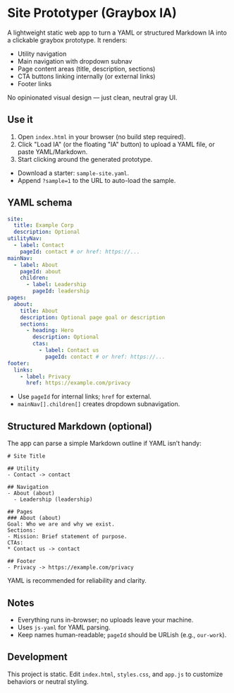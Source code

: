 # Site Prototyper (Graybox IA)

A lightweight static web app to turn a YAML or structured Markdown IA into a clickable graybox prototype. It renders:

- Utility navigation
- Main navigation with dropdown subnav
- Page content areas (title, description, sections)
- CTA buttons linking internally (or external links)
- Footer links

No opinionated visual design — just clean, neutral gray UI.

## Use it

1. Open `index.html` in your browser (no build step required).
2. Click "Load IA" (or the floating "IA" button) to upload a YAML file, or paste YAML/Markdown.
3. Start clicking around the generated prototype.

- Download a starter: `sample-site.yaml`.
- Append `?sample=1` to the URL to auto-load the sample.

## YAML schema

```yaml
site:
  title: Example Corp
  description: Optional
utilityNav:
  - label: Contact
    pageId: contact # or href: https://...
mainNav:
  - label: About
    pageId: about
    children:
      - label: Leadership
        pageId: leadership
pages:
  about:
    title: About
    description: Optional page goal or description
    sections:
      - heading: Hero
        description: Optional
        ctas:
          - label: Contact us
            pageId: contact # or href: https://...
footer:
  links:
    - label: Privacy
      href: https://example.com/privacy
```

- Use `pageId` for internal links; `href` for external.
- `mainNav[].children[]` creates dropdown subnavigation.

## Structured Markdown (optional)

The app can parse a simple Markdown outline if YAML isn’t handy:

```
# Site Title

## Utility
- Contact -> contact

## Navigation
- About (about)
  - Leadership (leadership)

## Pages
### About (about)
Goal: Who we are and why we exist.
Sections:
- Mission: Brief statement of purpose.
CTAs:
* Contact us -> contact

## Footer
- Privacy -> https://example.com/privacy
```

YAML is recommended for reliability and clarity.

## Notes

- Everything runs in-browser; no uploads leave your machine.
- Uses `js-yaml` for YAML parsing.
- Keep names human-readable; `pageId` should be URLish (e.g., `our-work`).

## Development

This project is static. Edit `index.html`, `styles.css`, and `app.js` to customize behaviors or neutral styling.
